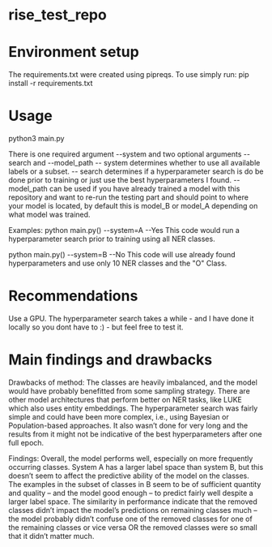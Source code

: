 # rise_test_repo

# Environment setup
The requirements.txt were created using pipreqs. To use simply run:
pip install -r requirements.txt

# Usage
python3 main.py

There is one required argument --system and two optional arguments --search and --model_path
-- system determines whether to use all available labels or a subset.
-- search determines if a hyperparameter search is do be done prior to training or just use the best hyperparameters I found.
-- model_path can be used if you have already trained a model with this repository and want to re-run the testing part and should point to where your model is located, by default this is model_B or model_A depending on what model was trained.

Examples:
python main.py() --system=A --Yes
This code would run a hyperparameter search prior to training using all NER classes.

python main.py() --system=B --No
This code will use already found hyperparameters and use only 10 NER classes and the "O" Class.

# Recommendations
Use a GPU.
The hyperparameter search takes a while - and I have done it locally so you dont have to :) - but feel free to test it.



# Main findings and drawbacks
Drawbacks of method:
The classes are heavily imbalanced, and the model would have probably benefitted from some sampling strategy.
There are other model architectures that perform better on NER tasks, like LUKE which also uses entity embeddings.
The hyperparameter search was fairly simple and could have been more complex, i.e., using Bayesian or Population-based approaches. It also wasn’t done for very long and the results from it might not be indicative of the best hyperparameters after one full epoch.

Findings:
Overall, the model performs well, especially on more frequently occurring classes.
System A has a larger label space than system B, but this doesn’t seem to affect the predictive ability of the model on the classes. The examples in the subset of classes in B seem to be of sufficient quantity and quality – and the model good enough – to predict fairly well despite a larger label space. 
The similarity in performance indicate that the removed classes didn’t impact the model’s predictions on remaining classes much – the model probably didn’t confuse one of the removed classes for one of the remaining classes or vice versa OR the removed classes were so small that it didn’t matter much.








